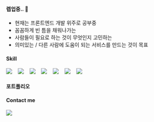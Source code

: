 #### 렙업중.. 🌳

- 현재는 프론트엔드 개발 위주로 공부중
- 꼼꼼하게 빈 틈을 채워나가는
- 사람들이 필요로 하는 것이 무엇인지 고민하는
- 의미있는 / 다른 사람에 도움이 되는 서비스를 만드는 것이 목표

#### Skill

  <img src="https://img.shields.io/badge/html5-E34F26?style=for-the-badge&logo=html5&logoColor=white">&nbsp;&nbsp;&nbsp;
  <img src="https://img.shields.io/badge/css3-1572B6?style=for-the-badge&logo=css3&logoColor=white">&nbsp;&nbsp;&nbsp;
  <img src="https://img.shields.io/badge/javascript-F7DF1E?style=for-the-badge&logo=javascript&logoColor=black">&nbsp;&nbsp;&nbsp;
  <img src="https://img.shields.io/badge/Scss-pink?style=for-the-badge&logo=Sass&logoColor=black"/>&nbsp;&nbsp;&nbsp;
  <img src="https://img.shields.io/badge/React-yellowt?style=for-the-badge&logo=Sass&logoColor=white"/>&nbsp;&nbsp;&nbsp;
  <img src="https://img.shields.io/badge/typescript-blue?style=for-the-badge&logo=Sass&logoColor=white"/>&nbsp;&nbsp;&nbsp;
  <img src="https://img.shields.io/badge/Bootstrap-violet?style=for-the-badge&logo=Sass&logoColor=white"/>&nbsp;&nbsp;&nbsp;
  
#### 포트폴리오


#### Contact me
  
  <a href="mailto:lejgizz@gmail.com"><img src="https://img.shields.io/badge/Gmail-d14836?style=for-the-badge&logo=Gmail&logoColor=white&link=nezcoreen@gmail.com"/></a>&nbsp;&nbsp;&nbsp;


  
